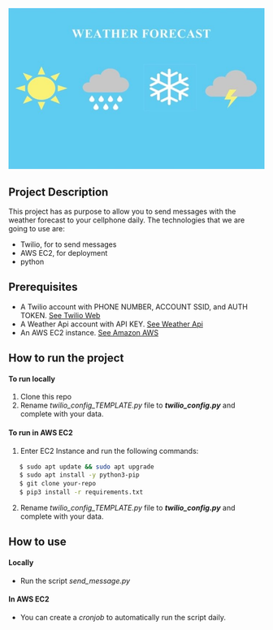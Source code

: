 
![Weather Image](/images/NPIC-20221019112854-5-696x438.jpg)


## Project Description

This project has as purpose to allow you to send messages with the weather forecast to your cellphone daily. 
The technologies that we are going to use are:
* Twilio, for to send messages
* AWS EC2, for deployment
* python 

## Prerequisites
* A Twilio account with PHONE NUMBER, ACCOUNT SSID, and AUTH TOKEN. [See Twilio Web](https://www.twilio.com/en-us)
* A Weather Api account with API KEY. [See Weather Api](https://www.weatherapi.com)
* An AWS EC2 instance. [See Amazon AWS](https://aws.amazon.com/es/ec2/?did=ap_card&trk=ap_card)

## How to run the project

#### To run locally

1. Clone this repo
2. Rename _twilio_config_TEMPLATE.py_ file to **_twilio_config.py_** and complete with your data.

#### To run in AWS EC2
1. Enter EC2 Instance and run the following commands:
```bash
   $ sudo apt update && sudo apt upgrade
   $ sudo apt install -y python3-pip
   $ git clone your-repo
   $ pip3 install -r requirements.txt 
   ```
2. Rename _twilio_config_TEMPLATE.py_ file to **_twilio_config.py_** and complete with your data.

## How to use

#### Locally
* Run the script _send_message.py_

#### In AWS EC2
* You can create a _cronjob_ to automatically run the script daily.